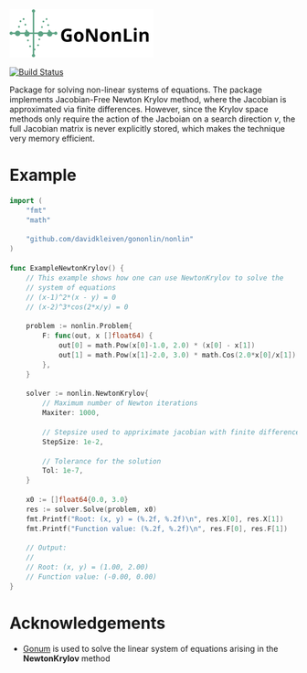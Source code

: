 <img src="assets/logo.svg" width=50%/>

[![Build Status](https://travis-ci.org/davidkleiven/gononlin.svg?branch=master)](https://travis-ci.org/davidkleiven/gononlin)

Package for solving non-linear systems of equations. The package implements Jacobian-Free Newton
Krylov method, where the Jacobian is approximated via finite differences. However, since the Krylov space methods only require the action of the Jacboian on a search direction *v*, the full
Jacobian matrix is never explicitly stored, which makes the technique very memory efficient.

# Example

```go
import (
	"fmt"
	"math"

	"github.com/davidkleiven/gononlin/nonlin"
)

func ExampleNewtonKrylov() {
	// This example shows how one can use NewtonKrylov to solve the
	// system of equations
	// (x-1)^2*(x - y) = 0
	// (x-2)^3*cos(2*x/y) = 0

	problem := nonlin.Problem{
		F: func(out, x []float64) {
			out[0] = math.Pow(x[0]-1.0, 2.0) * (x[0] - x[1])
			out[1] = math.Pow(x[1]-2.0, 3.0) * math.Cos(2.0*x[0]/x[1])
		},
	}

	solver := nonlin.NewtonKrylov{
		// Maximum number of Newton iterations
		Maxiter: 1000,

		// Stepsize used to appriximate jacobian with finite differences
		StepSize: 1e-2,

		// Tolerance for the solution
		Tol: 1e-7,
	}

	x0 := []float64{0.0, 3.0}
	res := solver.Solve(problem, x0)
	fmt.Printf("Root: (x, y) = (%.2f, %.2f)\n", res.X[0], res.X[1])
	fmt.Printf("Function value: (%.2f, %.2f)\n", res.F[0], res.F[1])

	// Output:
	//
	// Root: (x, y) = (1.00, 2.00)
	// Function value: (-0.00, 0.00)
}
```

# Acknowledgements

* [Gonum](https://github.com/gonum/gonum) is used to solve the linear system of equations arising in the **NewtonKrylov** method